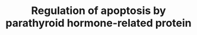 ---
annotations:
- id: PW:0000004
  parent: regulatory pathway
  type: Pathway Ontology
  value: regulatory pathway
- id: DOID:10283
  parent: disease of cellular proliferation
  type: Disease Ontology
  value: prostate cancer
authors:
- AARandCo
- Fehrhart
- Egonw
- Khanspers
- AlexanderPico
- Eweitz
description: This pathway is based on Figure 8 of "Parathyroid hormone-related protein
  regulates cell survival pathways via integrin alpha6beta4-mediated activation of
  phosphatidylinositol 3-kinase/Akt signaling."(See Bibliography). Parathyroid Hormone-related
  Protein Regulates Cell Survival Pathways via Integrin alpha6beta4-mediated Activation
  of PI3-K/Akt Signaling Intracrine PTHrP inhibits apoptosis by activating the PI3-K/Akt
  pathway by increasing levels of integrin A6B4, which signals in harmony with growth
  factor receptors. The activation of Akt increases the ratio of anti-apoptosis members
  to pro-apoptosis members in the Bcl-2 Family. The activation of Akt deactivates
  GSK-3 which leads to higher levels of c-myc, therefore leading to lower levels of
  apoptosis. Overall, intracrine PTHrP has the effect of increased cell survival on
  C4-2 cells.  Proteins on this pathway have targeted assays available via the [https://assays.cancer.gov/available_assays?wp_id=WP3872
  CPTAC Assay Portal]
last-edited: 2021-05-09
organisms:
- Homo sapiens
redirect_from:
- /index.php/Pathway:WP3872
- /instance/WP3872
- /instance/WP3872_rr123397
revision: r123397
schema-jsonld:
- '@context': https://schema.org/
  '@id': https://wikipathways.github.io/pathways/WP3872.html
  '@type': Dataset
  creator:
    '@type': Organization
    name: WikiPathways
  description: This pathway is based on Figure 8 of "Parathyroid hormone-related protein
    regulates cell survival pathways via integrin alpha6beta4-mediated activation
    of phosphatidylinositol 3-kinase/Akt signaling."(See Bibliography). Parathyroid
    Hormone-related Protein Regulates Cell Survival Pathways via Integrin alpha6beta4-mediated
    Activation of PI3-K/Akt Signaling Intracrine PTHrP inhibits apoptosis by activating
    the PI3-K/Akt pathway by increasing levels of integrin A6B4, which signals in
    harmony with growth factor receptors. The activation of Akt increases the ratio
    of anti-apoptosis members to pro-apoptosis members in the Bcl-2 Family. The activation
    of Akt deactivates GSK-3 which leads to higher levels of c-myc, therefore leading
    to lower levels of apoptosis. Overall, intracrine PTHrP has the effect of increased
    cell survival on C4-2 cells.  Proteins on this pathway have targeted assays available
    via the [https://assays.cancer.gov/available_assays?wp_id=WP3872 CPTAC Assay Portal]
  keywords:
  - AKT1
  - BAK1
  - BAX
  - BCL2
  - BCL2A1
  - BCL2L1
  - BCL2L10
  - BCL2L12
  - BCL2L13
  - BCL2L14
  - BCL2L15
  - BCL2L2
  - BID
  - BOK
  - GSK3A
  - GSK3B
  - Integrin A6
  - Integrin B4
  - Intracrine PTHrP
  - MCL-1
  - MYC
  - PI3-K
  license: CC0
  name: Regulation of apoptosis by parathyroid hormone-related protein
seo: CreativeWork
title: Regulation of apoptosis by parathyroid hormone-related protein
wpid: WP3872
---